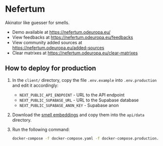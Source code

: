 # Nefertum

Akinator like guesser for smells.

- Demo available at https://nefertum.odeuropa.eu/
- View feedbacks at https://nefertum.odeuropa.eu/feedbacks
- View community added sources at https://nefertum.odeuropa.eu/added-sources
- Clear matrixes at https://nefertum.odeuropa.eu/clear-matrixes


## How to deploy for production

1. In the `client/` directory, copy the file `.env.example` into `.env.production` and edit it accordingly:

    * `NEXT_PUBLIC_API_ENDPOINT` - URL to the API endpoint
    * `NEXT_PUBLIC_SUPABASE_URL` - URL to the Supabase database
    * `NEXT_PUBLIC_SUPABASE_ANON_KEY` - Supabase anon

1. Download the [smell embeddings](https://data.odeuropa.eu/image/smell_embeddings/voc.kv) and copy them into the `api/data` directory.

1. Run the following command:

    ```bash
    docker-compose -f docker-compose.yaml -f docker-compose.production.yaml up --build -d
    ```
